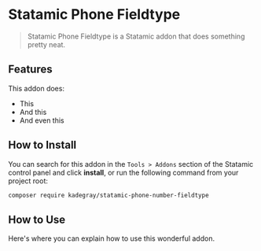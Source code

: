 # Statamic Phone Fieldtype

> Statamic Phone Fieldtype is a Statamic addon that does something pretty neat.

## Features

This addon does:

- This
- And this
- And even this

## How to Install

You can search for this addon in the `Tools > Addons` section of the Statamic control panel and click **install**, or run the following command from your project root:

```bash
composer require kadegray/statamic-phone-number-fieldtype
```

## How to Use

Here's where you can explain how to use this wonderful addon.
